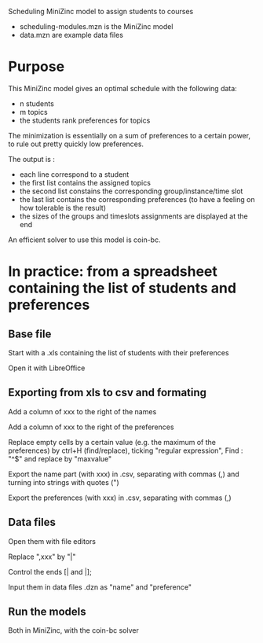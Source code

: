 Scheduling MiniZinc model to assign students to courses

- scheduling-modules.mzn is the MiniZinc model
- data<n>.mzn are example data files

# Purpose

This MiniZinc model gives an optimal schedule with the following data:

- n students
- m topics
- the students rank preferences for topics

The minimization is essentially on a sum of preferences to a certain power, to rule out pretty quickly low preferences. 
  
The output is :
  
- each line correspond to a student
- the first list contains the assigned topics
- the second list constains the corresponding group/instance/time slot
- the last list contains the corresponding preferences (to have a feeling on how tolerable is the result)
- the sizes of the groups and timeslots assignments are displayed at the end
  
An efficient solver to use this model is coin-bc.

# In practice: from a spreadsheet containing the list of students and preferences

## Base file

Start with a .xls containing the list of students with their preferences

Open it with LibreOffice

## Exporting from xls to csv and formating

Add a column of xxx to the right of the names

Add a column of xxx to the right of the preferences

Replace empty cells by a certain value (e.g. the maximum of the preferences) by ctrl+H (find/replace), ticking "regular expression", Find : "^$" and replace by "maxvalue"

Export the name part (with xxx) in .csv, separating with commas (,) and turning into strings with quotes (")

Export the preferences (with xxx) in .csv, separating with commas (,)

## Data files

Open them with file editors

Replace ",xxx" by "|"

Control the ends [| and |];

Input them in data files .dzn as "name" and "preference"

## Run the models

Both in MiniZinc, with the coin-bc solver
